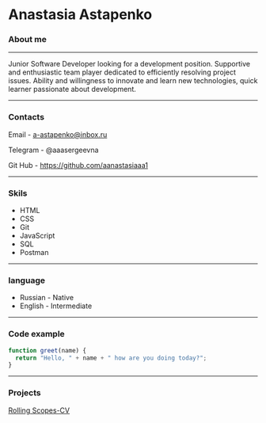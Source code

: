 # Anastasia Astapenko
### About me
****
Junior Software Developer looking for a development position. Supportive and enthusiastic team player dedicated to efficiently resolving project issues. Ability and willingness to innovate and learn new technologies, quick learner passionate about development.
****
### Contacts 
Email - a-astapenko@inbox.ru

Telegram - @aaasergeevna

Git Hub - https://github.com/aanastasiaaa1
****
### Skils
* HTML
* CSS
* Git
* JavaScript
* SQL
* Postman
****
### language
* Russian - Native
* English - Intermediate
****
### Code example
```javascript
function greet(name) {
  return "Hello, " + name + " how are you doing today?";
}

```
****
### Projects
[Rolling Scopes-CV](https://github.com/aanastasiaaa1/rsschool-cv/blob/gh-pages/cv.md )